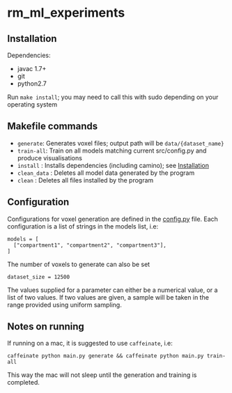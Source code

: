 # rm_ml_experiments

## Installation

Dependencies:
  - javac 1.7+
  - git
  - python2.7

Run `make install`; you may need to call this with sudo depending on
your operating system

## Makefile commands

- `generate`: Generates voxel files; output path will be `data/{dataset_name}`
- `train-all`: Train on all models matching current src/config.py and
  produce visualisations
- `install` : Installs dependencies (including camino); see [Installation](#Installation)
- `clean_data` : Deletes all model data generated by the program
- `clean` : Deletes all files installed by the program

## Configuration

Configurations for voxel generation are defined in the
[config.py](./src/config.py) file.
Each configuration is a list of strings in the models list, i.e:

```
models = [
  ["compartment1", "compartment2", "compartment3"],
]
```

The number of voxels to generate can also be set

```
dataset_size = 12500
```

The values supplied for a parameter can either be a numerical value, or a list
of two values. If two values are given, a sample will be taken
in the range provided using uniform sampling.

## Notes on running
If running on a mac, it is suggested to use `caffeinate`, i.e:

`caffeinate python main.py generate && caffeinate python main.py train-all`

This way the mac will not sleep until the generation and training is
completed.
